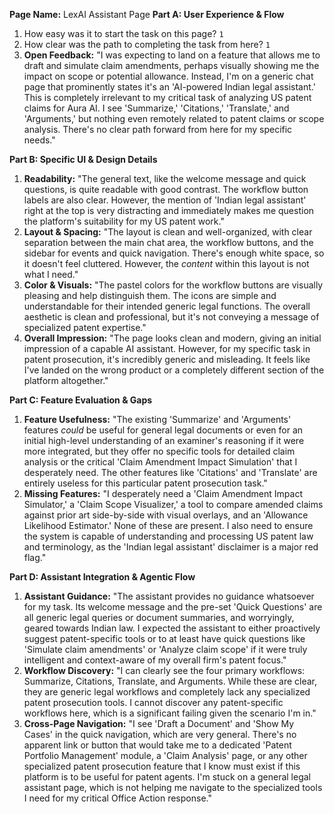 **Page Name:** LexAI Assistant Page
**Part A: User Experience & Flow**
1. How easy was it to start the task on this page? `1`
2. How clear was the path to completing the task from here? `1`
3. **Open Feedback:** "I was expecting to land on a feature that allows me to draft and simulate claim amendments, perhaps visually showing me the impact on scope or potential allowance. Instead, I'm on a generic chat page that prominently states it's an 'AI-powered Indian legal assistant.' This is completely irrelevant to my critical task of analyzing US patent claims for Aura AI. I see 'Summarize,' 'Citations,' 'Translate,' and 'Arguments,' but nothing even remotely related to patent claims or scope analysis. There's no clear path forward from here for my specific needs."

**Part B: Specific UI & Design Details**
1. **Readability:** "The general text, like the welcome message and quick questions, is quite readable with good contrast. The workflow button labels are also clear. However, the mention of 'Indian legal assistant' right at the top is very distracting and immediately makes me question the platform's suitability for my US patent work."
2. **Layout & Spacing:** "The layout is clean and well-organized, with clear separation between the main chat area, the workflow buttons, and the sidebar for events and quick navigation. There's enough white space, so it doesn't feel cluttered. However, the *content* within this layout is not what I need."
3. **Color & Visuals:** "The pastel colors for the workflow buttons are visually pleasing and help distinguish them. The icons are simple and understandable for their intended generic legal functions. The overall aesthetic is clean and professional, but it's not conveying a message of specialized patent expertise."
4. **Overall Impression:** "The page looks clean and modern, giving an initial impression of a capable AI assistant. However, for my specific task in patent prosecution, it's incredibly generic and misleading. It feels like I've landed on the wrong product or a completely different section of the platform altogether."

**Part C: Feature Evaluation & Gaps**
1. **Feature Usefulness:** "The existing 'Summarize' and 'Arguments' features *could* be useful for general legal documents or even for an initial high-level understanding of an examiner's reasoning if it were more integrated, but they offer no specific tools for detailed claim analysis or the critical 'Claim Amendment Impact Simulation' that I desperately need. The other features like 'Citations' and 'Translate' are entirely useless for this particular patent prosecution task."
2. **Missing Features:** "I desperately need a 'Claim Amendment Impact Simulator,' a 'Claim Scope Visualizer,' a tool to compare amended claims against prior art side-by-side with visual overlays, and an 'Allowance Likelihood Estimator.' None of these are present. I also need to ensure the system is capable of understanding and processing US patent law and terminology, as the 'Indian legal assistant' disclaimer is a major red flag."

**Part D: Assistant Integration & Agentic Flow**
1. **Assistant Guidance:** "The assistant provides no guidance whatsoever for my task. Its welcome message and the pre-set 'Quick Questions' are all generic legal queries or document summaries, and worryingly, geared towards Indian law. I expected the assistant to either proactively suggest patent-specific tools or to at least have quick questions like 'Simulate claim amendments' or 'Analyze claim scope' if it were truly intelligent and context-aware of my overall firm's patent focus."
2. **Workflow Discovery:** "I can clearly see the four primary workflows: Summarize, Citations, Translate, and Arguments. While these are clear, they are generic legal workflows and completely lack any specialized patent prosecution tools. I cannot discover any patent-specific workflows here, which is a significant failing given the scenario I'm in."
3. **Cross-Page Navigation:** "I see 'Draft a Document' and 'Show My Cases' in the quick navigation, which are very general. There's no apparent link or button that would take me to a dedicated 'Patent Portfolio Management' module, a 'Claim Analysis' page, or any other specialized patent prosecution feature that I know must exist if this platform is to be useful for patent agents. I'm stuck on a general legal assistant page, which is not helping me navigate to the specialized tools I need for my critical Office Action response."